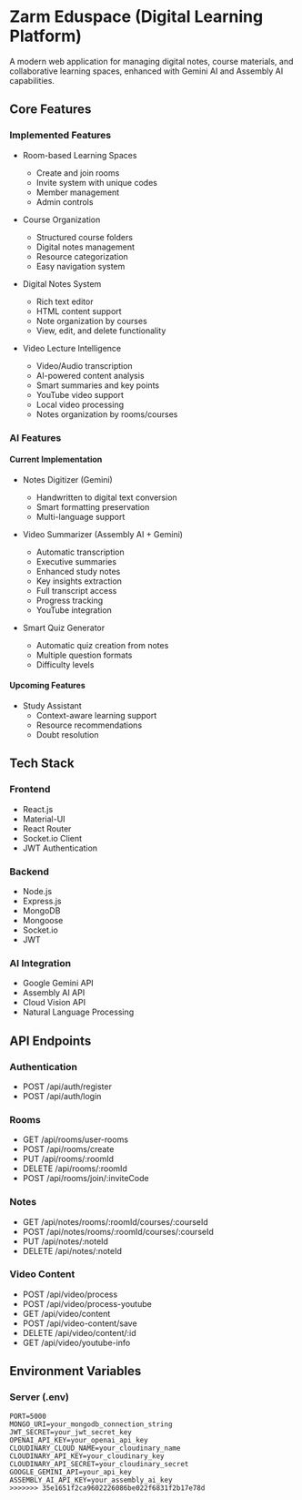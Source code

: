 # Zarm Eduspace (Digital Learning Platform)

A modern web application for managing digital notes, course materials, and collaborative learning spaces, enhanced with Gemini AI and Assembly AI capabilities.

## Core Features

### Implemented Features

- Room-based Learning Spaces
  - Create and join rooms
  - Invite system with unique codes
  - Member management
  - Admin controls

- Course Organization
  - Structured course folders
  - Digital notes management
  - Resource categorization
  - Easy navigation system

- Digital Notes System
  - Rich text editor
  - HTML content support
  - Note organization by courses
  - View, edit, and delete functionality

- Video Lecture Intelligence
  - Video/Audio transcription
  - AI-powered content analysis
  - Smart summaries and key points
  - YouTube video support
  - Local video processing
  - Notes organization by rooms/courses

### AI Features

#### Current Implementation

- Notes Digitizer (Gemini)
  - Handwritten to digital text conversion
  - Smart formatting preservation
  - Multi-language support

- Video Summarizer (Assembly AI + Gemini)
  - Automatic transcription
  - Executive summaries
  - Enhanced study notes
  - Key insights extraction
  - Full transcript access
  - Progress tracking
  - YouTube integration

- Smart Quiz Generator
  - Automatic quiz creation from notes
  - Multiple question formats
  - Difficulty levels

#### Upcoming Features

- Study Assistant
  - Context-aware learning support
  - Resource recommendations
  - Doubt resolution

## Tech Stack

### Frontend
- React.js
- Material-UI
- React Router
- Socket.io Client
- JWT Authentication

### Backend
- Node.js
- Express.js
- MongoDB
- Mongoose
- Socket.io
- JWT

### AI Integration
- Google Gemini API
- Assembly AI API
- Cloud Vision API
- Natural Language Processing

## API Endpoints

### Authentication
- POST /api/auth/register
- POST /api/auth/login

### Rooms
- GET /api/rooms/user-rooms
- POST /api/rooms/create
- PUT /api/rooms/:roomId
- DELETE /api/rooms/:roomId
- POST /api/rooms/join/:inviteCode

### Notes
- GET /api/notes/rooms/:roomId/courses/:courseId
- POST /api/notes/rooms/:roomId/courses/:courseId
- PUT /api/notes/:noteId
- DELETE /api/notes/:noteId

### Video Content
- POST /api/video/process
- POST /api/video/process-youtube
- GET /api/video/content
- POST /api/video-content/save
- DELETE /api/video/content/:id
- GET /api/video/youtube-info

## Environment Variables

### Server (.env)
```env
PORT=5000
MONGO_URI=your_mongodb_connection_string
JWT_SECRET=your_jwt_secret_key
OPENAI_API_KEY=your_openai_api_key
CLOUDINARY_CLOUD_NAME=your_cloudinary_name
CLOUDINARY_API_KEY=your_cloudinary_key
CLOUDINARY_API_SECRET=your_cloudinary_secret
GOOGLE_GEMINI_API=your_api_key
ASSEMBLY_AI_API_KEY=your_assembly_ai_key
>>>>>>> 35e1651f2ca9602226086be022f6831f2b17e78d
